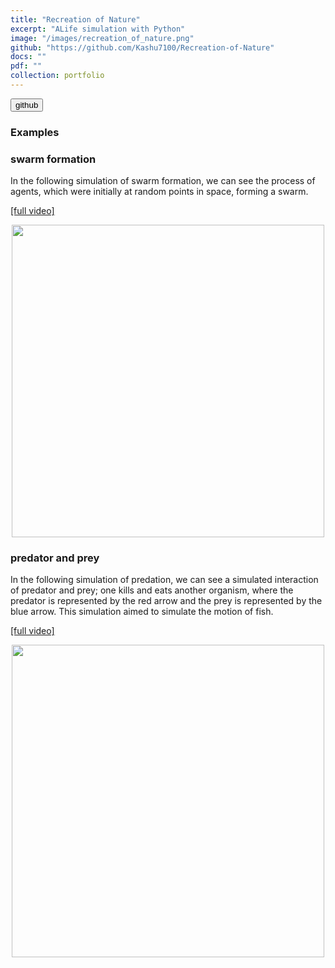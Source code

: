 ```yaml
---
title: "Recreation of Nature"
excerpt: "ALife simulation with Python"
image: "/images/recreation_of_nature.png" 
github: "https://github.com/Kashu7100/Recreation-of-Nature"
docs: ""
pdf: ""
collection: portfolio
---
```


<button class="btn btn-round btn-sm btn-ghost-blue" onclick="location.href='https://github.com/Kashu7100/Recreation-of-Nature'">github</button>

### Examples
### swarm formation

In the following simulation of swarm formation, we can see the process of agents, which were initially at random points in space, forming a swarm.  

[[full video]](https://youtu.be/91VI1aa79-o) 

<p align="center">
  <img src="/images/boids_swarm_formation.gif" width="500"/>
</p>

### predator and prey

In the following simulation of predation, we can see a simulated interaction of predator and prey; one kills and eats another organism, where the predator is represented by the red arrow and the prey is represented by the blue arrow. This simulation aimed to simulate the motion of fish.

[[full video]](https://www.youtube.com/watch?v=ITv39Q1UePA)

<p align="center">
  <img src="/images/boids_predator_prey.gif"  width="500"/>
</p>
